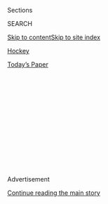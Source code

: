 <div id="app">

<div>

<div>

<div>

<div class="NYTAppHideMasthead css-1q2w90k e1suatyy0">

<div class="section css-ui9rw0 e1suatyy2">

<div class="css-eph4ug er09x8g0">

<div class="css-6n7j50">

</div>

<span class="css-1dv1kvn">Sections</span>

<div class="css-10488qs">

<span class="css-1dv1kvn">SEARCH</span>

</div>

[Skip to content](#site-content)[Skip to site
index](#site-index)

</div>

<div id="masthead-section-label" class="css-1wr3we4 eaxe0e00">

[Hockey](https://www.nytimes3xbfgragh.onion/section/sports/hockey)

</div>

<div class="css-10698na e1huz5gh0">

</div>

</div>

<div id="masthead-bar-one" class="section hasLinks css-15hmgas e1csuq9d3">

<div class="css-uqyvli e1csuq9d0">

</div>

<div class="css-1uqjmks e1csuq9d1">

</div>

<div class="css-9e9ivx">

[](https://myaccount.nytimes3xbfgragh.onion/auth/login?response_type=cookie&client_id=vi)

</div>

<div class="css-1bvtpon e1csuq9d2">

[Today’s
Paper](https://www.nytimes3xbfgragh.onion/section/todayspaper)

</div>

</div>

</div>

</div>

<div data-aria-hidden="false">

<div id="site-content" data-role="main">

<div>

<div class="css-1aor85t" style="opacity:0.000000001;z-index:-1;visibility:hidden">

<div class="css-1hqnpie">

<div class="css-epjblv">

<span class="css-17xtcya">[Hockey](/section/sports/hockey)</span><span class="css-x15j1o">|</span><span class="css-fwqvlz">Edmonton,
‘City of Champions,’ Readies for a Hockey
Marathon</span>

</div>

<div class="css-k008qs">

<div class="css-1iwv8en">

<span class="css-18z7m18"></span>

<div>

</div>

</div>

<span class="css-1n6z4y">https://nyti.ms/2DoP10q</span>

<div class="css-1705lsu">

<div class="css-4xjgmj">

<div class="css-4skfbu" data-role="toolbar" data-aria-label="Social Media Share buttons, Save button, and Comments Panel with current comment count" data-testid="share-tools">

  - 
  - 
  - 
  - 
    
    <div class="css-6n7j50">
    
    </div>

  - 

</div>

</div>

</div>

</div>

</div>

</div>

<div id="NYT_TOP_BANNER_REGION" class="css-13pd83m">

</div>

<div id="top-wrapper" class="css-1sy8kpn">

<div id="top-slug" class="css-l9onyx">

Advertisement

</div>

[Continue reading the main
story](#after-top)

<div class="ad top-wrapper" style="text-align:center;height:100%;display:block;min-height:250px">

<div id="top" class="place-ad" data-position="top" data-size-key="top">

</div>

</div>

<div id="after-top">

</div>

</div>

<div>

<div id="sponsor-wrapper" class="css-1hyfx7x">

<div id="sponsor-slug" class="css-19vbshk">

Supported by

</div>

[Continue reading the main
story](#after-sponsor)

<div id="sponsor" class="ad sponsor-wrapper" style="text-align:center;height:100%;display:block">

</div>

<div id="after-sponsor">

</div>

</div>

<div class="css-186x18t">

</div>

<div class="css-1vkm6nb ehdk2mb0">

# Edmonton, ‘City of Champions,’ Readies for a Hockey Marathon

</div>

The N.H.L. chose the small-market, hockey-mad city as one of two “hub
cities” — along with Toronto — to host its playoffs.

<div class="css-79elbk" data-testid="photoviewer-wrapper">

<div class="css-z3e15g" data-testid="photoviewer-wrapper-hidden">

</div>

<div class="css-1a48zt4 ehw59r15" data-testid="photoviewer-children">

![<span class="css-16f3y1r e13ogyst0" data-aria-hidden="true">Edmonton,
a city of just under 1 million people, is one of two cities hosting the
N.H.L’s postseason after a dogged pitch for the honor. “We are oil
country and we are a hockey town,” Janet Riopel, president of the city’s
chamber of commerce,
said.</span><span class="css-cnj6d5 e1z0qqy90" itemprop="copyrightHolder"><span class="css-1ly73wi e1tej78p0">Credit...</span><span><span>Jeff
Vinnick/Getty
Images</span></span></span>](https://static01.graylady3jvrrxbe.onion/images/2020/08/01/sports/01nhl-edmonton1-print/merlin_175138452_9486317d-6b51-411a-a58b-933de68b92ca-articleLarge.jpg?quality=75&auto=webp&disable=upscale)

</div>

</div>

<div class="css-18e8msd">

<div class="css-vp77d3 epjyd6m0">

<div class="css-1baulvz">

By <span class="css-1baulvz last-byline" itemprop="name">Carol
Schram</span>

</div>

</div>

  - Aug. 1,
    2020

  - 
    
    <div class="css-4xjgmj">
    
    <div class="css-d8bdto" data-role="toolbar" data-aria-label="Social Media Share buttons, Save button, and Comments Panel with current comment count" data-testid="share-tools">
    
      - 
      - 
      - 
      - 
        
        <div class="css-6n7j50">
        
        </div>
    
      - 
    
    </div>
    
    </div>

</div>

</div>

<div class="section meteredContent css-1r7ky0e" name="articleBody" itemprop="articleBody">

<div class="css-1fanzo5 StoryBodyCompanionColumn">

<div class="css-53u6y8">

EDMONTON, Alberta — It is said that hockey is the heartbeat of Alberta’s
capital city. If that’s so then the [2020 N.H.L.
playoffs](https://www.nytimes3xbfgragh.onion/2020/07/06/sports/hockey/nhl-playoffs.html)
are like a defibrillator that has shocked the city’s rhythm back to
life.

For months it looked like Las Vegas — with its massive resorts and
status as host to the league’s off-season awards — would be chosen as
the primary hub city for the N.H.L.’s summer restart after the regular
season was paused in March because of the coronavirus pandemic. But
Edmonton, a city of just less than 1 million people, persisted and the
dogged effort paid off in early July when the league instead selected it
and Toronto as the sites for postseason play.

“We’ve had a great staff doing a ton of work,” said Bob Nicholson, the
Edmonton Oilers’ chairman. Nicholson singled out the team’s owner, Daryl
Katz, for pestering N.H.L. Commissioner Gary Bettman during
deliberations. “But really it was Daryl, starting with the vision. He
called Gary a ton.”

On Saturday, 12 Western Conference teams will begin the qualifying round
and round-robin seeding tournament at Rogers Place, the four-year-old
arena that sits at the center of the city’s Ice District, a $2.5 billion
(CAN) mixed-use sports and entertainment zone. It will be the site of
both conference finals and the Stanley Cup final.

</div>

</div>

<div class="css-1fanzo5 StoryBodyCompanionColumn">

<div class="css-53u6y8">

The Ice District may not have the same global profile as the Las Vegas
Strip, but in Edmonton, which once billed itself the “City of
Champions,” hockey keeps the community pumping.

“We are oil country and we are a hockey town,” said Janet Riopel, the
president of the city’s chamber of commerce. “Our kids start early. They
play through most of their lives, male and female. We are a hockey
community and we’ve been very proud of our team. Oil country fans are
die-hard fans.”

</div>

</div>

<div class="css-79elbk" data-testid="photoviewer-wrapper">

<div class="css-z3e15g" data-testid="photoviewer-wrapper-hidden">

</div>

<div class="css-1a48zt4 ehw59r15" data-testid="photoviewer-children">

![<span class="css-16f3y1r e13ogyst0" data-aria-hidden="true">“In all
likelihood, if you grew up in Edmonton during the ‘80s, you probably
either were in a bar with a couple of us, or you might even have had a
sip from the Cup,” former Oiler Kevin Lowe
said.</span><span class="css-cnj6d5 e1z0qqy90" itemprop="copyrightHolder"><span class="css-1ly73wi e1tej78p0">Credit...</span><span>Larry
Macdougal/Associated
Press</span></span>](https://static01.graylady3jvrrxbe.onion/images/2020/08/01/sports/01nhl-edmonton2-print/merlin_175166319_4b851fc2-8f3d-4f66-bde8-a8446e949faa-articleLarge.jpg?quality=75&auto=webp&disable=upscale)

</div>

</div>

<div class="css-1fanzo5 StoryBodyCompanionColumn">

<div class="css-53u6y8">

Kevin Lowe, the six-time Stanley Cup winner, Hall of Famer and former
Oilers general manager, arrived in the city in 1979, the year the former
World Hockey Association franchise joined the N.H.L. Championship hockey
quickly became a way of life for the city. Building around the league’s
career leading scorer, Wayne Gretzky, the Oilers won five Stanley Cups
between 1984 and 1990 — and made sure they shared their success with the
community.

“In all likelihood, if you grew up in Edmonton during the ‘80s, you
probably either were in a bar with a couple of us, or you might even
have had a sip from the Cup,” Lowe said.

</div>

</div>

<div class="css-1fanzo5 StoryBodyCompanionColumn">

<div class="css-53u6y8">

Sandy Langley, 53, is one of those people. She started working for the
Oilers as a 15-year-old usher at the old Northlands Coliseum. Since
1993, she has worked in the team’s front office in various
administrative capacities.

“My husband was a bouncer at one of the main bars here,” Langley said.
“Back then, all of us became really, really good friends. They were
just very approachable. They went out quite a bit, so you saw them, you
know, at the grocery store. People felt that they could talk to them.”

Through another schoolmate, Langley said she got to know the former
Oiler Esa Tikkanen and his first wife, Lotta.

“I think as soon as a player feels comfortable with you, they kind of
welcome you into their whole group. So when we became friends with Lotta
and Esa, we would go to their house. Grant Fuhr and his wife would be
there, and Jari Kurri and his wife. We were almost like a family for
them, because they didn’t have family
here.”

<div id="NYT_MAIN_CONTENT_2_REGION" class="css-9tf9ac">

<div>

<div id="styln-prism-freeform-1595872471455" class="section interactive-content interactive-size-medium css-1ftcdic">

<div class="css-17ih8de interactive-body">

<div id="prism-freeform-block-83281" class="css-19mumt8" data-role="complementary" data-storyline="The Games Resume" data-truncated="false" tabindex="0">

<div class="css-a8d9oz">

<div>

### The Games Resume

#### Sports and the Virus

Updated July 31, 2020

Here’s what’s happening as the world of sports slowly comes back to
life:

  -   - The [N.B.A.
        returned](https://www.nytimes3xbfgragh.onion/2020/07/30/sports/basketball/clippers-lakers.html?action=click&pgtype=Article&state=default&region=MAIN_CONTENT_2&context=storylines_keepup),
        and the Lakers held on to beat the Clippers in a thriller. Zion
        Williamson played in the first game of the night for the
        Pelicans.
      - Players, coaches and analysts are watching this season’s
        baseball games [to see what
        effect](https://www.nytimes3xbfgragh.onion/2020/07/31/sports/baseball/baseball-empty-stadiums-effects.html?action=click&pgtype=Article&state=default&region=MAIN_CONTENT_2&context=storylines_keepup)
        the absence of fans has.
      - With no summer tournaments to play in, top high school
        basketball stars are [committing to colleges
        earlier](https://www.nytimes3xbfgragh.onion/2020/07/30/sports/ncaabasketball/college-basketball-recruiting.html?action=click&pgtype=Article&state=default&region=MAIN_CONTENT_2&context=storylines_keepup).
        Villanova is one of the beneficiaries.

<div id="styln-survey-component-83281" class="styln-survey-component">

</div>

</div>

</div>

</div>

</div>

</div>

</div>

</div>

Langley and her husband got married in June 1988, two months before the
blockbuster trade that sent Gretzky to the Los Angeles Kings. The
Tikkanens were wedding guests.

“It wasn’t anything, to ask them if they would come to our wedding,”
Langley said. “Then, for my husband’s stag, Esa brought the Stanley Cup.
That was
unbelievable.”

</div>

</div>

<div class="css-79elbk" data-testid="photoviewer-wrapper">

<div class="css-z3e15g" data-testid="photoviewer-wrapper-hidden">

</div>

<div class="css-1a48zt4 ehw59r15" data-testid="photoviewer-children">

<div class="css-1xdhyk6 erfvjey0">

<span class="css-1ly73wi e1tej78p0">Image</span>

<div class="css-zjzyr8">

<div data-testid="lazyimage-container" style="height:257.77777777777777px">

</div>

</div>

</div>

<span class="css-16f3y1r e13ogyst0" data-aria-hidden="true">Hockey’s
most hard-core supporters will not be allowed to cheer from inside
Rogers Place or stake out the player entrance to ask for autographs, as
the N.H.L. will keep players in a fan-free
“bubble.”</span><span class="css-cnj6d5 e1z0qqy90" itemprop="copyrightHolder"><span class="css-1ly73wi e1tej78p0">Credit...</span><span>Jeff
Vinnick/Getty Images</span></span>

</div>

</div>

<div class="css-1fanzo5 StoryBodyCompanionColumn">

<div class="css-53u6y8">

When the regular season was paused in March, the Oilers were on track to
return to the playoffs for the first time in three years. Forward Leon
Draisaitl led the league’s scoring race by 13 points, and is the
[favorite to win the Hart
Trophy,](https://www.nytimes3xbfgragh.onion/2020/07/27/sports/hockey/nhl-awards-restart-postseason.html)
awarded to the league’s most valuable player. The team also plays behind
the 2017 Hart winner, Connor McDavid, and got a spark in December when
winger Kailer Yamamoto, 21, was called up from the A.H.L. and scored at
a point-per-game pace.

</div>

</div>

<div class="css-1fanzo5 StoryBodyCompanionColumn">

<div class="css-53u6y8">

The Oilers start the postseason facing the [Chicago
Blackhawks](https://www.nytimes3xbfgragh.onion/2020/07/07/sports/hockey/chicago-blackhawks-stand-by-logo.html)
in a best-of-five series but fans won’t be able to pierce the league’s
“bubble.” That means some of hockey’s most hard-core supporters not
allowed to cheer from inside Rogers Place or stake out the player
entrance to ask for autographs.

They’ll be on the outside looking in as the local arena hosts up to
three games a day in the early rounds, a feat that required packing what
should have been months of planning into the span of two weeks.

“As soon as we started to get inklings that we were going to be in —
because we kind of felt that we might not be — we really had to time it
right, because a lot of our staff were not working,” said Stu
Ballantyne, the Oilers’ senior vice president of operations.

Their preparation included bouncing back when a storm ripped away part
of the building’s roof in mid-July, causing flooding that damaged a
small portion of the entrance and mezzanine. Ballantyne said the damage
did not set the organization’s plans back in a significant way.

Among the other considerations were sanitizing and facilitating social
distancing as teams come and go from the building’s six dressing rooms.
Arena staff will also have to maintain the ice for more than 12 hours of
daily hockey, cooling down the building temperature even more than
usual, since there will be no fans in the stands to keep comfortable.

In essence, Rogers Place has become a massive soundstage for a
made-for-television event.

“At times you think, ‘Holy smokes, you won’t get there,’” Nicholson
said. “Hopefully, we add things and we’re going to get better every day
from here on out, too. You know, we have to do that for the players.”

</div>

</div>

<div class="css-1fanzo5 StoryBodyCompanionColumn">

<div class="css-53u6y8">

Outside the building, the plaza near the main entrance to Rogers Place
has been turned into an outdoor recreation area where players can get a
bite to eat or play basketball, enjoying the pleasant Edmonton summer,
where daily temperatures top out in the 70s and there are 16 hours of
daylight.

Though fans aren’t allowed inside to watch games, Lowe believes they’ll
find new ways to enjoy summer hockey.

“I think the biggest difference is that people will be sitting on their
patios, next to their pools, by a lake, by a river,” Lowe said from his
off-season home in British Columbia’s Shuswap region.

“It’s summertime, right? So they’ll be, in all likelihood, watching in
the strangest of places.”

</div>

</div>

<div>

</div>

</div>

<div>

</div>

<div>

</div>

<div>

</div>

<div>

<div id="bottom-wrapper" class="css-1ede5it">

<div id="bottom-slug" class="css-l9onyx">

Advertisement

</div>

[Continue reading the main
story](#after-bottom)

<div id="bottom" class="ad bottom-wrapper" style="text-align:center;height:100%;display:block;min-height:90px">

</div>

<div id="after-bottom">

</div>

</div>

</div>

</div>

</div>

## Site Index

<div>

</div>

## Site Information Navigation

  - [© <span>2020</span> <span>The New York Times
    Company</span>](https://help.nytimes3xbfgragh.onion/hc/en-us/articles/115014792127-Copyright-notice)

<!-- end list -->

  - [NYTCo](https://www.nytco.com/)
  - [Contact
    Us](https://help.nytimes3xbfgragh.onion/hc/en-us/articles/115015385887-Contact-Us)
  - [Work with us](https://www.nytco.com/careers/)
  - [Advertise](https://nytmediakit.com/)
  - [T Brand Studio](http://www.tbrandstudio.com/)
  - [Your Ad
    Choices](https://www.nytimes3xbfgragh.onion/privacy/cookie-policy#how-do-i-manage-trackers)
  - [Privacy](https://www.nytimes3xbfgragh.onion/privacy)
  - [Terms of
    Service](https://help.nytimes3xbfgragh.onion/hc/en-us/articles/115014893428-Terms-of-service)
  - [Terms of
    Sale](https://help.nytimes3xbfgragh.onion/hc/en-us/articles/115014893968-Terms-of-sale)
  - [Site
    Map](https://spiderbites.nytimes3xbfgragh.onion)
  - [Help](https://help.nytimes3xbfgragh.onion/hc/en-us)
  - [Subscriptions](https://www.nytimes3xbfgragh.onion/subscription?campaignId=37WXW)

</div>

</div>

</div>

</div>
